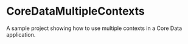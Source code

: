 CoreDataMultipleContexts
========================

A sample project showing how to use multiple contexts in a Core Data application.
